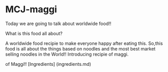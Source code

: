 # MCJ-maggi

Today we are going to talk
about worldwide food!!

What is this food all about?

A worldwide food recipie to make everyone
happy after eating this.
So,this food is all about
the things based on noodles
and the most best market selling
noodles in the World!!
Introducing recipie of maggi.

of Maggi!!
[Ingredients] (ingredients.md)
